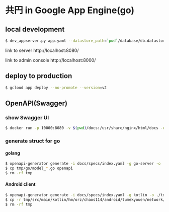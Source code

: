 # 共円 in Google App Engine(go)

## local development

```sh
$ dev_appserver.py app.yaml --datastore_path=`pwd`/database/db.datastore -A my-android-server --support_datastore_emulator True
```

link to server
http://localhost:8080/

link to admin console
http://localhost:8000/

## deploy to production

```sh
$ gcloud app deploy --no-promote --version=v2
```

## OpenAPI(Swagger)

### show Swagger UI

```sh
$ docker run -p 10000:8080 -v $(pwd)/docs:/usr/share/nginx/html/docs -e API_URL=http://localhost:10000/docs/specs/index.yaml swaggerapi/swagger-ui
```

### generate struct for go

#### golang

```sh
$ openapi-generator generate -i docs/specs/index.yaml -g go-server -o ./tmp
$ cp tmp/go/model_*.go openapi
$ rm -rf tmp
```

#### Android client

```sh
$ openapi-generator generate -i docs/specs/index.yaml -g kotlin -o ./tmp --additional-properties="packageName=hm.orz.chaos114.android.tumekyouen.network"
$ cp -r tmp/src/main/kotlin/hm/orz/chaos114/android/tumekyouen/network/models ../kyouen-android/app/src/main/java/hm/orz/chaos114/android/tumekyouen/network
$ rm -rf tmp
```
